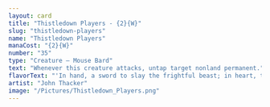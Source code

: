 ```yaml
---
layout: card
title: "Thistledown Players - {2}{W}"
slug: "thistledown-players"
name: "Thistledown Players"
manaCost: "{2}{W}"
number: "35"
type: "Creature — Mouse Bard"
text: "Whenever this creature attacks, untap target nonland permanent."
flavorText: "'In hand, a sword to slay the frightful beast; in heart, these words to soothe our frightened kin.'\n—*Lily and the Ember Seed*"
artist: "John Thacker"
image: "/Pictures/Thistledown_Players.png"
---
```


